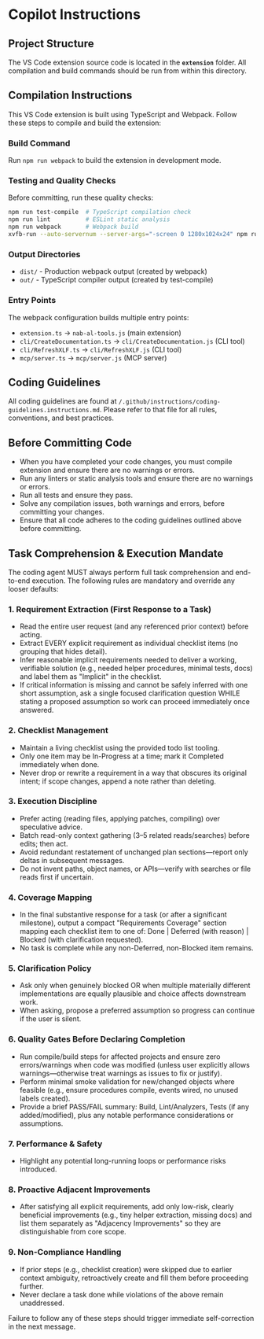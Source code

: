 # Copilot Instructions

## Project Structure

The VS Code extension source code is located in the **`extension`** folder. All compilation and build commands should be run from within this directory.

## Compilation Instructions

This VS Code extension is built using TypeScript and Webpack. Follow these steps to compile and build the extension:

### Build Command

Run `npm run webpack` to build the extension in development mode.

### Testing and Quality Checks

Before committing, run these quality checks:

```bash
npm run test-compile  # TypeScript compilation check
npm run lint          # ESLint static analysis
npm run webpack       # Webpack build
xvfb-run --auto-servernum --server-args="-screen 0 1280x1024x24" npm run test          # Run all unit tests, headless
```

### Output Directories

- `dist/` - Production webpack output (created by webpack)
- `out/` - TypeScript compiler output (created by test-compile)

### Entry Points

The webpack configuration builds multiple entry points:

- `extension.ts` → `nab-al-tools.js` (main extension)
- `cli/CreateDocumentation.ts` → `cli/CreateDocumentation.js` (CLI tool)
- `cli/RefreshXLF.ts` → `cli/RefreshXLF.js` (CLI tool)
- `mcp/server.ts` → `mcp/server.js` (MCP server)

## Coding Guidelines

All coding guidelines are found at `/.github/instructions/coding-guidelines.instructions.md`. Please refer to that file for all rules, conventions, and best practices.

## Before Committing Code

- When you have completed your code changes, you must compile extension and ensure there are no warnings or errors.
- Run any linters or static analysis tools and ensure there are no warnings or errors.
- Run all tests and ensure they pass.
- Solve any compilation issues, both warnings and errors, before committing your changes.
- Ensure that all code adheres to the coding guidelines outlined above before committing.

## Task Comprehension & Execution Mandate

The coding agent MUST always perform full task comprehension and end-to-end execution. The following rules are mandatory and override any looser defaults:

### 1. Requirement Extraction (First Response to a Task)

- Read the entire user request (and any referenced prior context) before acting.
- Extract EVERY explicit requirement as individual checklist items (no grouping that hides detail).
- Infer reasonable implicit requirements needed to deliver a working, verifiable solution (e.g., needed helper procedures, minimal tests, docs) and label them as "Implicit" in the checklist.
- If critical information is missing and cannot be safely inferred with one short assumption, ask a single focused clarification question WHILE stating a proposed assumption so work can proceed immediately once answered.

### 2. Checklist Management

- Maintain a living checklist using the provided todo list tooling.
- Only one item may be In-Progress at a time; mark it Completed immediately when done.
- Never drop or rewrite a requirement in a way that obscures its original intent; if scope changes, append a note rather than deleting.

### 3. Execution Discipline

- Prefer acting (reading files, applying patches, compiling) over speculative advice.
- Batch read-only context gathering (3–5 related reads/searches) before edits; then act.
- Avoid redundant restatement of unchanged plan sections—report only deltas in subsequent messages.
- Do not invent paths, object names, or APIs—verify with searches or file reads first if uncertain.

### 4. Coverage Mapping

- In the final substantive response for a task (or after a significant milestone), output a compact "Requirements Coverage" section mapping each checklist item to one of: Done | Deferred (with reason) | Blocked (with clarification requested).
- No task is complete while any non-Deferred, non-Blocked item remains.

### 5. Clarification Policy

- Ask only when genuinely blocked OR when multiple materially different implementations are equally plausible and choice affects downstream work.
- When asking, propose a preferred assumption so progress can continue if the user is silent.

### 6. Quality Gates Before Declaring Completion

- Run compile/build steps for affected projects and ensure zero errors/warnings when code was modified (unless user explicitly allows warnings—otherwise treat warnings as issues to fix or justify).
- Perform minimal smoke validation for new/changed objects where feasible (e.g., ensure procedures compile, events wired, no unused labels created).
- Provide a brief PASS/FAIL summary: Build, Lint/Analyzers, Tests (if any added/modified), plus any notable performance considerations or assumptions.

### 7. Performance & Safety

- Highlight any potential long-running loops or performance risks introduced.

### 8. Proactive Adjacent Improvements

- After satisfying all explicit requirements, add only low-risk, clearly beneficial improvements (e.g., tiny helper extraction, missing docs) and list them separately as "Adjacency Improvements" so they are distinguishable from core scope.

### 9. Non-Compliance Handling

- If prior steps (e.g., checklist creation) were skipped due to earlier context ambiguity, retroactively create and fill them before proceeding further.
- Never declare a task done while violations of the above remain unaddressed.

Failure to follow any of these steps should trigger immediate self-correction in the next message.
